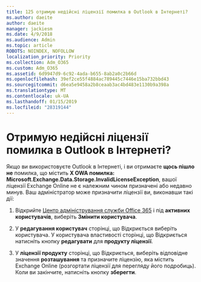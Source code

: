 ```yaml
---
title: 125 отримую недійсні ліцензії помилка в Outlook в Інтернеті?
ms.author: daeite
author: daeite
manager: jackiesm
ms.date: 4/9/2018
ms.audience: Admin
ms.topic: article
ROBOTS: NOINDEX, NOFOLLOW
localization_priority: Priority
ms.collection: Adm_O365
ms.custom: Adm_O365
ms.assetid: 6d9947d9-6c92-4ada-b655-8ab2a0c2b66d
ms.openlocfilehash: 39ef2ce55f4884ac789445c7446e15ba732bbd43
ms.sourcegitcommit: d6ea5e9458a2b8ceaab3ac4bd483e1130b9a398a
ms.translationtype: MT
ms.contentlocale: uk-UA
ms.lasthandoff: 01/15/2019
ms.locfileid: "28319144"
---
```

# <a name="getting-an-invalid-license-error-in-outlook-on-the-web"></a>Отримую недійсні ліцензії помилка в Outlook в Інтернеті?

Якщо ви використовуєте Outlook в Інтернеті, і ви отримаєте **щось пішло не** помилка, що містить **X OWA помилка: Microsoft.Exchange.Data.Storage.InvalidLicenseException**, вашої ліцензії Exchange Online не є належним чином призначені або недавно минув. Ваш адміністратор може призначити ліцензії ви, виконавши такі дії:
  
1. Відкрийте [Центр адміністрування служби Office 365](https://portal.office.com/adminportal/home#/homepage) і під **активних користувачів**, виберіть **Змінити користувача**.
    
2. У **редагування користувач** сторінці, що Відкриється виберіть користувача. У користувача властивості сторінці, що Відкриється натисніть кнопку **редагувати** для **продукту ліцензії**.
    
3. У **ліцензії продукту** сторінці, що Відкриється, виберіть відповідне значення **розташування** та призначите ліцензію, яка містить Exchange Online (розгортати ліцензії для перегляду його подробиць). Коли ви закінчите, натисніть кнопку **зберегти**.
    

